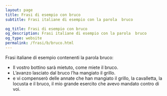 ```yaml
---
layout: page
title: Frasi di esempio con bruco 
subtitle: Frasi italiane di esempio con la parola  bruco

og_title: Frasi di esempio con bruco 
og_description: Frasi italiane di esempio con la parola  bruco
og_type: website
permalink: /frasi/b/bruco.html
---
```


Frasi italiane di esempio contenenti la parola bruco:


- Il vostro bottino sarà mietuto, come miete il bruco.
- L’avanzo lasciato dal bruco l’ha mangiato il grillo.
- e vi compenserò delle annate che han mangiato il grillo, la cavalletta, la locusta e il bruco, il mio grande esercito che avevo mandato contro di voi.
